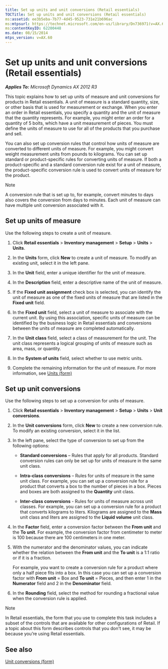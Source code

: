 ```yaml
---
title: Set up units and unit conversions (Retail essentials)
TOCTitle: Set up units and unit conversions (Retail essentials)
ms:assetid: ee3b5eba-7b77-4d45-9523-731e21b696ac
ms:mtpsurl: https://technet.microsoft.com/en-us/library/Dn736971(v=AX.60)
ms:contentKeyID: 62200448
ms.date: 08/15/2014
mtps_version: v=AX.60
---
```


# Set up units and unit conversions (Retail essentials) 


_**Applies To:** Microsoft Dynamics AX 2012 R3_

This topic explains how to set up units of measure and unit conversions for products in Retail essentials. A unit of measure is a standard quantity, size, or other basis that is used for measurement or exchange. When you enter an order in Retail essentials, you specify a quantity and the unit of measure that the quantity represents. For example, you might enter an order for a quantity of 5 bolts, which have a unit measurement of pieces. You must define the units of measure to use for all of the products that you purchase and sell.

You can also set up conversion rules that control how units of measure are converted to different units of measure. For example, you might convert weight measurement units from pounds to kilograms. You can set up standard or product-specific rules for converting units of measure. If both a product-specific and a standard conversion rule exist for a unit of measure, the product-specific conversion rule is used to convert units of measure for the product.


> [!NOTE]
> <P>A conversion rule that is set up to, for example, convert minutes to days also covers the conversion from days to minutes. Each unit of measure can have multiple unit conversion associated with it.</P>



## Set up units of measure

Use the following steps to create a unit of measure.

1.  Click **Retail essentials** \> **Inventory management** \> **Setup** \> **Units** \> **Units**.

2.  In the **Units** form, click **New** to create a unit of measure. To modify an existing unit, select it in the left pane.

3.  In the **Unit** field, enter a unique identifier for the unit of measure.

4.  In the **Description** field, enter a descriptive name of the unit of measure.

5.  If the **Fixed unit assignment** check box is selected, you can identify the unit of measure as one of the fixed units of measure that are listed in the **Fixed unit** field.

6.  In the **Fixed unit** field, select a unit of measure to associate with the current unit. By using this association, specific units of measure can be identified by the business logic in Retail essentials and conversions between the units of measure are completed automatically.

7.  In the **Unit class** field, select a class of measurement for the unit. The unit class represents a logical grouping of units of measure such as area, mass, or quantity.

8.  In the **System of units** field, select whether to use metric units.

9.  Complete the remaining information for the unit of measure. For more information, see [Units (form)](https://technet.microsoft.com/en-us/library/hh209233\(v=ax.60\))

## Set up unit conversions

Use the following steps to set up a conversion for units of measure.

1.  Click **Retail essentials** \> **Inventory management** \> **Setup** \> **Units** \> **Unit conversions**.

2.  In the **Unit conversions** form, click **New** to create a new conversion rule. To modify an existing conversion, select it in the list.

3.  In the left pane, select the type of conversion to set up from the following options:
    
      - **Standard conversions** – Rules that apply for all products. Standard conversion rules can only be set up for units of measure in the same unit class.
    
      - **Intra-class conversions** – Rules for units of measure in the same unit class. For example, you can set up a conversion rule for a product that converts a box to the number of pieces in a box. Pieces and boxes are both assigned to the **Quantity** unit class.
    
      - **Inter-class conversions** - Rules for units of measure across unit classes. For example, you can set up a conversion rule for a product that converts kilograms to liters. Kilograms are assigned to the **Mass** unit class and liters are assigned to the **Liquid volume** unit class.

4.  In the **Factor** field, enter a conversion factor between the **From unit** and the **To unit**. For example, the conversion factor from centimeter to meter is 100 because there are 100 centimeters in one meter.

5.  With the numerator and the denominator values, you can indicate whether the relation between the **From unit** and the **To unit** is a 1:1 ratio or if it is a fraction.
    
    For example, you want to create a conversion rule for a product where only a half piece fits into a box. In this case you can set up a conversion factor with **From unit** = Box and **To unit** = Pieces, and then enter 1 in the **Numerator** field and 2 in the **Denominator** field.

6.  In the **Rounding** field, select the method for rounding a fractional value when the conversion rule is applied.


> [!NOTE]
> <P>In Retail essentials, the form that you use to complete this task includes a subset of the controls that are available for other configurations of Retail. If a topic about this form describes controls that you don't see, it may be because you’re using Retail essentials.</P>



## See also

[Unit conversions (form)](https://technet.microsoft.com/en-us/library/hh209285\(v=ax.60\))

  


